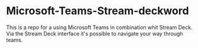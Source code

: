 # Microsoft-Teams-Stream-deckword
This is a repo for a using Microsoft Teams in combination whit Stream Deck. Via the Stream Deck interface it's possible to navigate your way through teams. 